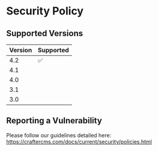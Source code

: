 # Security Policy

## Supported Versions

| Version | Supported          |
| ------- | ------------------ |
| 4.2     | ✅                 |
| 4.1     |  |
| 4.0     |  |
| 3.1     |  |
| 3.0     |  |

## Reporting a Vulnerability

Please follow our guidelines detailed here: https://craftercms.com/docs/current/security/policies.html
